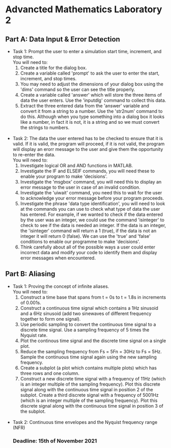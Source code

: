 <h1>Advancted Mathematics Laboratory 2</h1>

<h2>Part A: Data Input & Error Detection</h2>
<ul>
  <li>
    Task 1: Prompt the user to enter a simulation start time, increment, and stop time.<br>
    You will need to:<br>
    <ol>
      <li>Create a title for the dialog box.</li>
      <li>Create a variable called 'prompt' to ask the user to enter the start, increment, and stop times.</li>
      <li>You may need to adjust the dimensions of your dialog box using the 'dims' command so the user can see the title properly.</li>
      <li>Create a variable called 'answer' which will store the three items of data the user enters. Use the 'inputdlg' command to collect this data.</li>
      <li>Extract the three entered data from the 'answer' variable and convert it from a string to a number. Use the 'str2num' command to do this. Although when you type something into a dialog box it looks like a number, in fact it is not, it is a string and so we must convert the strings to numbers.</li>
    </ol>
  </li>
  <br>
  <li>
    Task 2: The data the user entered has to be checked to ensure that it is valid. If it is valid, the program will proceed, if it is not valid, the program will display an erorr message to the user and give them the opportunity to re-enter the data.<br>
    You will need to:<br>
    <ol>
      <li>Investigate logical OR and AND functions in MATLAB.</li>
      <li>Investigate the IF and ELSEIF commands, you will need these to enable your program to make 'decisions'.</li>
      <li>Investigate the 'msgbox' command, you will need this to display an error message to the user in case of an invalid condition.</li>
      <li>Investigate the 'uiwait' command, you need this to wait for the user to acknowledge your error message before your program proceeds.</li>
      <li>Investigate the phrase 'data type identification', you will need to look at the commands you can use to check what type of data the user has entered. For example, if we wanted to check if the data entered by the user was an integer, we could use the command 'isinteger' to check to see if the data is needed an integer. If the data is an integer, the 'isinteger' command will return a 1 (true), if the data is not an integer it will return 0 (false). We can use the 'true' and 'false' conditions to enable our programme to make 'decisions'.</li>
      <li>Think carefully about all of the possible ways a user could enter incorrect data and modify your code to identify them and display error messages when encountered.</li>
    </ol>
  </li>
</ul>

<h2>Part B: Aliasing</h2>
<ul>
  <li>
    Task 1: Proving the concept of infinite aliases.<br>
    You will need to:<br>
    <ol>
      <li>Construct a time base that spans from t = 0s to t = 1.8s in increments of 0.001s.</li>
      <li>Construct a continuous time signal which contains a 1Hz sinusoid and a 6Hz sinusoid (add two sinewaves of different frequency together to form one signal).</li>
      <li>Use periodic sampling to convert the continuous time signal to a discrete time signal. Use a sampling frequency of 5 times the Nyquist rate.</li>
      <li>Plot the continous time signal and the discrete time signal on a single plot.</li>
      <li>Reduce the sampling frequency from Fs = 5Fn = 30Hz to Fs = 5Hz. Sample the continuous time signal again using the new sampling frequency.</li>
      <li>Create a subplot (a plot which contains multiple plots) which has three rows and one column.</li>
      <li>Construct a new discrete time signal with a frequency of 11Hz (which is an integer multiple of the sampling frequency). Plot this discrete signal along with the continuous time signal in position 2 of the subplot. Create a third discrete signal with a frequency of 5001Hz (which is an integer multiple of the sampling frequency). Plot this discrete signal along with the continuous time signal in position 3 of the subplot.</li>
    </ol>
  </li>
  <br>
  <li>
    Task 2: Continuous time envelopes and the Nyquist frequency range (NFR)
  </li>

<h3>Deadline: 15th of November 2021</h3>
